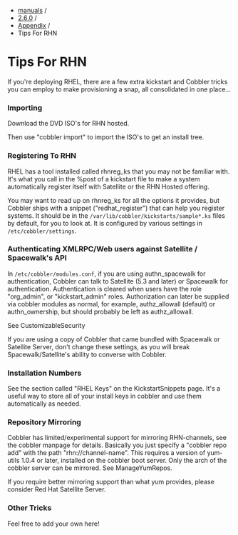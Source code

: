 
<!-- begin content -->

<div id="wrap" class="container">
 <div class="row">
  <div class="span8">
<ul class="breadcrumb"><li><a href="/manuals">manuals</a> <span class="divider">/</span></li><li><a href="/manuals/2.6.0">2.6.0</a> <span class="divider">/</span></li><li><a href="/manuals/2.6.0/Appendix">Appendix</a> <span class="divider">/</span></li><li class="active">Tips For RHN</li></ul>
   <h1>Tips For RHN</h1>
<p>If you're deploying RHEL, there are a few extra kickstart and Cobbler tricks you can employ to make provisioning a snap, all consolidated in one place...</p>

<h3>Importing</h3>

<p>Download the DVD ISO's for RHN hosted.</p>

<p>Then use "cobbler import" to import the ISO's to get an install tree.</p>

<h3>Registering To RHN</h3>

<p>RHEL has a tool installed called rhnreg_ks that you may not be familiar with. It's what you call in the %post of a kickstart file to make a system automatically register itself with Satellite or the RHN Hosted offering.</p>

<p>You may want to read up on rhnreg_ks for all the options it provides, but Cobbler ships with a snippet ("redhat_register") that can help you register systems. It should be in the <code>/var/lib/cobbler/kickstarts/sample*.ks</code> files by default, for you to look at. It is configured by various settings in <code>/etc/cobbler/settings</code>.</p>

<h3>Authenticating XMLRPC/Web users against Satellite / Spacewalk's API</h3>

<p>In <code>/etc/cobbler/modules.conf</code>, if you are using authn_spacewalk for authentication, Cobbler can talk to Satellite (5.3 and later) or Spacewalk for authentication. Authentication is cleared when users have the role "org_admin", or "kickstart_admin" roles. Authorization can later be supplied via cobbler modules as normal, for example, authz_allowall (default) or authn_ownership, but should probably be left as authz_allowall.</p>

<p>See CustomizableSecurity</p>

<p>If you are using a copy of Cobbler that came bundled with Spacewalk or Satellite Server, don't change these settings, as you will break Spacewalk/Satellite's ability to converse with Cobbler.</p>

<h3>Installation Numbers</h3>

<p>See the section called "RHEL Keys" on the KickstartSnippets page. It's a useful way to store all of your install keys in cobbler and use them automatically as needed.</p>

<h3>Repository Mirroring</h3>

<p>Cobbler has limited/experimental support for mirroring RHN-channels, see the cobbler manpage for details. Basically you just specify a "cobbler repo add" with the path "rhn://channel-name". This requires a version of yum-utils 1.0.4 or later, installed on the cobbler boot server. Only the arch of the cobbler server can be mirrored. See ManageYumRepos.</p>

<p>If you require better mirroring support than what yum provides, please consider Red Hat Satellite Server.</p>

<h3>Other Tricks</h3>

<p>Feel free to add your own here!</p>

